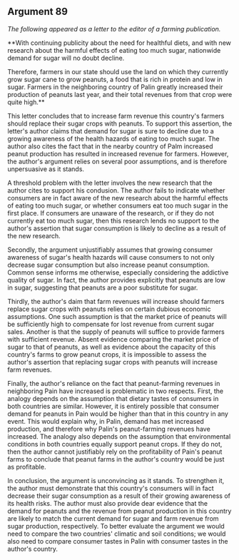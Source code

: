 
Argument 89
---------------------------

*The following appeared as a letter to the editor of a farming publication.*

**With continuing publicity about the need for healthful diets, and with new research about the
harmful effects of eating too much sugar, nationwide demand for sugar will no doubt decline.

Therefore, farmers in our state should use the land on which they currently grow sugar cane to
grow peanuts, a food that is rich in protein and low in sugar. Farmers in the neighboring
country of Palin greatly increased their production of peanuts last year, and their total revenues
from that crop were quite high.**


This letter concludes that to increase farm revenue this country's farmers should replace
their sugar crops with peanuts. To support this assertion, the letter's author claims that demand
for sugar is sure to decline due to a growing awareness of the health hazards of eating too
much sugar. The author also cites the fact that in the nearby country of Palm increased peanut
production has resulted in increased revenue for farmers. However, the author's argument
relies on several poor assumptions, and is therefore unpersuasive as it stands.

A threshold problem with the letter involves the new research that the author cites to support
his condusion. The author fails to indicate whether consumers are in fact aware of the new
research about the harmful effects of eating too much sugar, or whether consumers eat too
much sugar in the first place. If consumers are unaware of the research, or if they do not
currently eat too much sugar, then this research lends no support to the author's assertion that
sugar consumption is likely to decline as a result of the new research.

Secondly, the argument unjustifiably assumes that growing consumer awareness of sugar's
health hazards will cause consumers to not only decrease sugar consumption but also
increase peanut consumption. Common sense informs me otherwise, especially considering
the addictive quality of sugar. In fact, the author provides explicitly that peanuts are low in
sugar, suggesting that peanuts are a poor substitute for sugar.

Thirdly, the author's daim that farm revenues will increase should farmers replace sugar
crops with peanuts relies on certain dubious economic assumptions. One such assumption is
that the market price of peanuts will be sufficiently high to compensate for lost revenue from
current sugar sales. Another is that the supply of peanuts will suffice to provide farmers with
sufficient revenue. Absent evidence comparing the market price of sugar to that of peanuts, as
well as evidence about the capacity of this country's farms to grow peanut crops, it is
impossible to assess the author's assertion that replacing sugar crops with peanuts will
increase farm revenues.

Finally, the author's reliance on the fact that peanut-farming revenues in neighboring Pain
have increased is problematic in two respects. First, the analogy depends on the assumption
that dietary tastes of consumers in both countries are similar. However, it is entirely possible
that consumer demand for peanuts in Pain would be higher than that in this country in any
event. This would explain why, in Palin, demand has met increased production, and therefore
why Palin's peanut-farming revenues have increased. The analogy also depends on the
assumption that environmental conditions in both countries equally support peanut crops. If
they do not, then the author cannot justifiably rely on the profitability of Pain's peanut farms to
conclude that peanut farms in the author's country would be just as profitable.

In conclusion, the argument is unconvincing as it stands. To strengthen it, the author must
demonstrate that this country's consumers will in fact decrease their sugar consumption as a
result of their growing awareness of its health risks. The author must also provide dear
evidence that the demand for peanuts and the revenue from peanut production in this country
are likely to match the current demand for sugar and farm revenue from sugar production,
respectively. To better evaluate the argument we would need to compare the two countries'
climatic and soil conditions; we would also need to compare consumer tastes in Palin with
consumer tastes in the author's country.

